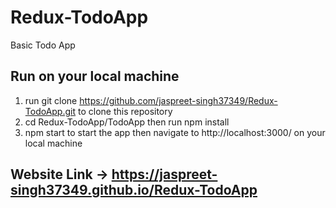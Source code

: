 # Redux-TodoApp

Basic Todo App

## Run on your local machine

1. run git clone https://github.com/jaspreet-singh37349/Redux-TodoApp.git to clone this repository
2. cd Redux-TodoApp/TodoApp then run npm install
3. npm start to start the app then navigate to http://localhost:3000/ on your local machine

## Website Link -> https://jaspreet-singh37349.github.io/Redux-TodoApp
